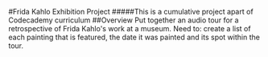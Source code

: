 #Frida Kahlo Exhibition Project
#####This is a cumulative project apart of Codecademy curriculum
##Overview
Put together an audio tour for a retrospective of Frida Kahlo's work at a museum.
Need to: create a list of each painting that is featured, the date it was painted
and its spot within the tour.